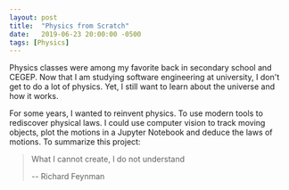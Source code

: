 ```yaml
---
layout: post
title:  "Physics from Scratch"
date:   2019-06-23 20:00:00 -0500
tags: [Physics]
---
```


Physics classes were among my favorite back in secondary school and CEGEP. Now that I am studying software engineering at university, I don't get to do a lot of physics. Yet, I still want to learn about the universe and how it works. 

For some years, I wanted to reinvent physics. To use modern tools to rediscover physical laws. I could use computer vision to track moving objects, plot the motions in a Jupyter Notebook and deduce the laws of motions.
To summarize this project:
> What I cannot create, I do not understand
>
> -- Richard Feynman 